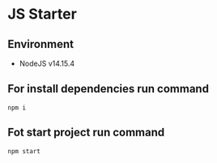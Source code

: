 # JS Starter

## Environment

- NodeJS v14.15.4

## For install dependencies run command

`npm i`

## Fot start project run command

`npm start`